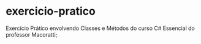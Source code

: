 # exercicio-pratico
Exercício Prático envolvendo Classes e Métodos do curso C# Essencial do professor Macoratti;
